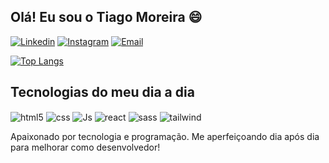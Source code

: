 ## Olá! Eu sou o Tiago Moreira 😄

[![Linkedin](https://img.shields.io/badge/LinkedIn-0077B5?style=for-the-badge&logo=linkedin&logoColor=white)](https://www.linkedin.com/in/devtiagomoreira/) [![Instagram](https://img.shields.io/badge/Instagram-E4405F?style=for-the-badge&logo=instagram&logoColor=white)](https://www.instagram.com/edu.tiago_/)
[![Email](https://img.shields.io/badge/Gmail-D14836?style=for-the-badge&logo=gmail&logoColor=white)](mailto:tiagomoreiraeduardo@gmail.com)

[![Top Langs](https://github-readme-stats.vercel.app/api/top-langs/?username=tiago-edu&layout=compact)](https://github.com/tiago-edu)


## Tecnologias do meu dia a dia
<div style="display: inline-block"><img align="center" alt="html5" src="https://img.shields.io/badge/HTML5-E34F26?style=for-the-badge&logo=html5&logoColor=white"> <img align="center" alt="css" src="https://img.shields.io/badge/CSS3-1572B6?style=for-the-badge&logo=css3&logoColor=white">
<img align="center" alt="Js" src="https://img.shields.io/badge/JavaScript-F7DF1E?style=for-the-badge&logo=javascript&logoColor=black"> <img align="center" alt="react" src="https://img.shields.io/badge/React-20232A?style=for-the-badge&logo=react&logoColor=61DAFB"> <img align="center" alt="sass" src="https://img.shields.io/badge/Sass-CC6699?style=for-the-badge&logo=sass&logoColor=white"> 
  <img align="center" alt="tailwind" src="https://img.shields.io/badge/Tailwind_CSS-38B2AC?style=for-the-badge&logo=tailwind-css&logoColor=white">
</div><br/>

Apaixonado por tecnologia e programação. Me aperfeiçoando dia após dia para melhorar como desenvolvedor!




